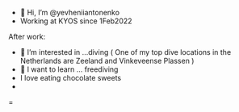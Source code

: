 - 👋 Hi, I’m @yevheniiantonenko
- Working at KYOS since 1Feb2022

After work:
- 👀 I’m interested in ...diving ( One of my top dive locations in the Netherlands are Zeeland and Vinkeveense Plassen )
- 🌱 I want to learn ... freediving
- I love eating chocolate sweets
- 
=<!---
yevheniiantonenko/yevheniiantonenko is a ✨ special ✨ repository because its `README.md` (this file) appears on your GitHub profile.
You can click the Preview link to take a look at your changes.
--->
